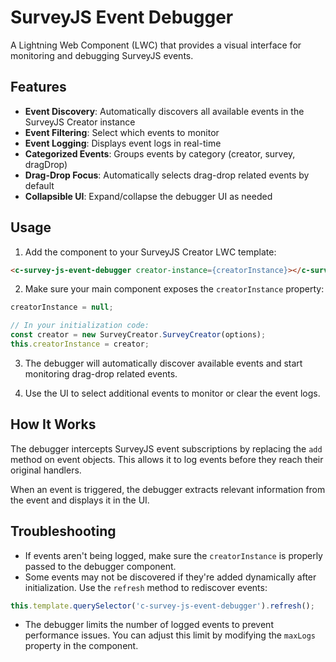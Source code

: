 # SurveyJS Event Debugger

A Lightning Web Component (LWC) that provides a visual interface for monitoring and debugging SurveyJS events.

## Features

- **Event Discovery**: Automatically discovers all available events in the SurveyJS Creator instance
- **Event Filtering**: Select which events to monitor
- **Event Logging**: Displays event logs in real-time
- **Categorized Events**: Groups events by category (creator, survey, dragDrop)
- **Drag-Drop Focus**: Automatically selects drag-drop related events by default
- **Collapsible UI**: Expand/collapse the debugger UI as needed

## Usage

1. Add the component to your SurveyJS Creator LWC template:

```html
<c-survey-js-event-debugger creator-instance={creatorInstance}></c-survey-js-event-debugger>
```

2. Make sure your main component exposes the `creatorInstance` property:

```javascript
creatorInstance = null;

// In your initialization code:
const creator = new SurveyCreator.SurveyCreator(options);
this.creatorInstance = creator;
```

3. The debugger will automatically discover available events and start monitoring drag-drop related events.

4. Use the UI to select additional events to monitor or clear the event logs.

## How It Works

The debugger intercepts SurveyJS event subscriptions by replacing the `add` method on event objects. This allows it to log events before they reach their original handlers.

When an event is triggered, the debugger extracts relevant information from the event and displays it in the UI.

## Troubleshooting

- If events aren't being logged, make sure the `creatorInstance` is properly passed to the debugger component.
- Some events may not be discovered if they're added dynamically after initialization. Use the `refresh` method to rediscover events:

```javascript
this.template.querySelector('c-survey-js-event-debugger').refresh();
```

- The debugger limits the number of logged events to prevent performance issues. You can adjust this limit by modifying the `maxLogs` property in the component. 